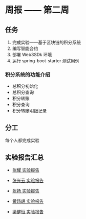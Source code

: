 # 周报 —— 第二周

## 任务

1. 完成实验——基于区块链的积分系统
2. 编写智能合约
3. 部署 Web3SDk 环境
4. 运行 spring-boot-starter 测试用例

### 积分系统的功能介绍

- 总积分初始化
- 总积分查询
- 积分转账
- 积分查询
- 积分转账明细记录

## 分工

每个人都完成实验

## 实验报告汇总

- [张耀 实验报告](../day2/GyDi/day2.md)

- [张光云 实验报告](../day2/张光云/张光云/day2.md)

- [张扬 实验报告](../day2/zy/report.md)

- [黄旸珉 实验报告](../day2/hym/Report.md)

- [梁健恒 实验报告](../day2/JianhengLiang/report.md)
